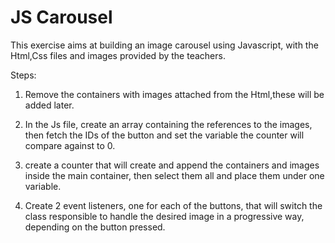 # JS Carousel

This exercise aims at building an image carousel using Javascript,
with the Html,Css files and images provided by the teachers.

Steps:

1. Remove the containers with images attached from the Html,these will be added later.

2. In the Js file, create an array containing the references to the images, then fetch
    the IDs of the button and set the variable the counter will compare against to 0.

3. create a counter that will create and append the containers and images inside the
    main container, then select them all and place them under one variable.
    
4. Create 2 event listeners, one for each of the buttons, that will switch the class responsible 
    to handle the desired image in a progressive way, depending on the button pressed.